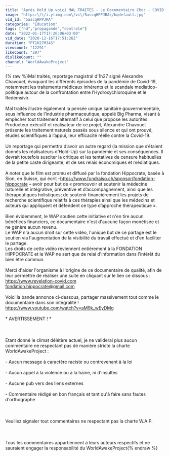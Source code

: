 ```yaml
---
title: "Après Hold Up voici MAL TRAITÉS - Le Documentaire Choc - COVID 19 - 2020"
image: "https:\/\/i.ytimg.com\/vi\/5ascqHPPJRA\/hqdefault.jpg"
vid_id: "5ascqHPPJRA"
categories: "Education"
tags: ["hd","propagande","controle"]
date: "2022-01-17T17:26:06+03:00"
vid_date: "2020-12-16T17:51:26Z"
duration: "PT1H27M34S"
viewcount: "12291"
likeCount: "297"
dislikeCount: ""
channel: "WorldAwakeProject"
---
```

{% raw %}Mal traités, reportage magistral d’1h27 signé Alexandre Chavouet, évoquant les différents épisodes de la pandémie de Covid-19, notamment les traitements médicaux inhérents et le scandale mediatico-politique autour de la confrontation entre l’Hydroxychloroquine et le Redemsivir.<br /><br />Mal traités illustre également la pensée unique sanitaire gouvernementale, sous influence de l’industrie pharmaceutique, appelé Big Pharma, visant à empêcher tout traitement alternatif à celui que propose les autorités. Producteur exécutif et réalisateur de ce projet, Alexandre Chavouet présente les traitement naturels passés sous silence et qui ont prouvé, études scientifiques à l’appui, leur efficacité réelle contre la Covid-19.<br /><br />Un reportage qui permettra d’avoir un autre regard (la mission que s’étaient donnés les réalisateurs d’Hold-Up) sur la pandémie et ses conséquences. Il devrait toutefois susciter la critique et les tentatives de censure habituelles de la petite caste dirigeante, et de ses relais économiques et médiatiques.<br /><br />A noter que le film est promu et diffusé par la fondation Hippocrate, basée à Sion, en Suisse, qui écrit –<a rel="nofollow" target="blank" href="https://www.fundraiso.ch/sponsor/fondation-hippocrate">https://www.fundraiso.ch/sponsor/fondation-hippocrate</a> – avoir pour but de « promouvoir et soutenir la médecine naturelle et intégrative, préventive et d’accompagnement, ainsi que les thérapeutiques holistiques; de soutenir financièrement les projets de recherche scientifique relatifs à ces thérapies ainsi que les médecins et acteurs qui appliquent et défendent ce type d’approche thérapeutique ». <br /><br />Bien évidemment, le WAP soutien cette initiative et n'en tire aucun bénéfices financiers, ce documentaire n'est d'aucune façon monétisée et ne génère aucun revenu.<br />Le WAP n'a aucun droit sur cette vidéo, l'unique but de ce partage est le soutien via l'augmentation de la visibilité du travail effectué et d'en faciliter le partage. <br />Les droits de cette vidéo reviennent entièrement à la FONDATION HIPPOCRATE et le WAP ne sert que de relai d'information dans l'intérêt du bien être commun. <br /><br />Merci d'aider l'organisme à l'origine de ce documentaire de qualité, afin de leur permettre de réaliser une suite en cliquant sur le lien ce dissous :<br /><a rel="nofollow" target="blank" href="https://www.revelation-covid.com​">https://www.revelation-covid.com​</a><br />fondation.hippocrate@gmail.com<br /><br />Voici la bande annonce ci-dessous, partager massivement tout comme le documentaire dans son intégralité !<br /><a rel="nofollow" target="blank" href="https://www.youtube.com/watch?v=aM9k_wEyDMg">https://www.youtube.com/watch?v=aM9k_wEyDMg</a><br /><br />* AVERTISSEMENT ! *<br /><br /><br /><br />Etant donné le climat délétère actuel, je ne validerai plus aucun commentaire ne respectant pas de manière stricte la charte WorldAwakeProject :<br /><br />- Aucun message à caractère raciste ou contrevenant à la loi<br /><br />- Aucun appel à la violence ou à la haine, ni d'insultes<br /><br />-  Aucune pub vers des liens externes<br /><br />- Commentaire rédigé en bon français et tant qu'à faire sans fautes d'orthographe<br /><br /><br /><br />Veuillez signaler tout commentaires ne respectant pas la charte W.A.P.<br /><br /><br /><br />Tous les commentaires appartiennent à leurs auteurs respectifs et ne sauraient engager la responsabilité du WorldAwakeProject{% endraw %}
